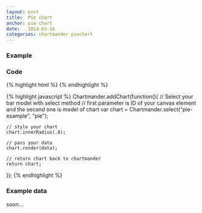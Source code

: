 ```yaml
---
layout: post
title:  Pie chart
anchor: pie-chart
date:   2014-03-16
categories: chartmander piechart
---
```


### Example
<canvas id="pie-example" width="300" height="300"></canvas>

### Code
{% highlight html %}
<canvas id="pie-example" width="300" height="300"></canvas>
{% endhighlight %}

{% highlight javascript %}
Chartmander.addChart(function(){
	// Select your bar model with select method
	// first parameter is ID of your canvas element and the second one is model of chart
	var chart = Chartmander.select("pie-example", "pie");

	// style your chart
	chart.innerRadius(.8);
	
	// pass your data
	chart.render(data);
	
	// return chart back to chartmander
	return chart;
});
{% endhighlight %}

### Example data
soon...